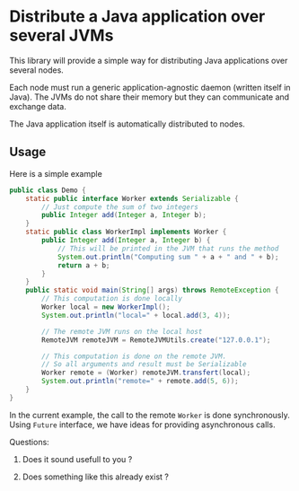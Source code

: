 
# Distribute a Java application over several JVMs

This library will provide a simple way for distributing Java applications over several nodes.

Each node must run a generic application-agnostic daemon (written itself in Java).
The JVMs do not share their memory but they can communicate and exchange data.

The Java application itself is automatically distributed to nodes.

## Usage

Here is a simple example

```java
public class Demo { 
    static public interface Worker extends Serializable { 
        // Just compute the sum of two integers 
        public Integer add(Integer a, Integer b); 
    } 
    static public class WorkerImpl implements Worker { 
        public Integer add(Integer a, Integer b) { 
            // This will be printed in the JVM that runs the method 
            System.out.println("Computing sum " + a + " and " + b); 
            return a + b; 
        } 
    } 
    public static void main(String[] args) throws RemoteException { 
        // This computation is done locally 
        Worker local = new WorkerImpl(); 
        System.out.println("local=" + local.add(3, 4)); 

        // The remote JVM runs on the local host 
        RemoteJVM remoteJVM = RemoteJVMUtils.create("127.0.0.1"); 

        // This computation is done on the remote JVM. 
        // So all arguments and result must be Serializable 
        Worker remote = (Worker) remoteJVM.transfert(local); 
        System.out.println("remote=" + remote.add(5, 6)); 
    } 
}
```

In the current example, the call to the remote ``Worker`` is done synchronously.
Using ``Future`` interface, we have ideas for providing asynchronous calls.

Questions:

1. Does it sound usefull to you ?

2. Does something like this already exist ?

